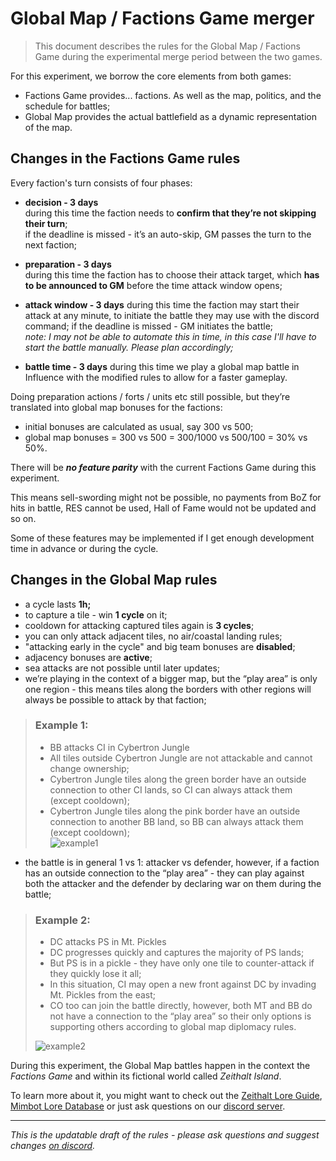 # Global Map / Factions Game merger

> This document describes the rules for the Global Map / Factions Game during the experimental merge period between the two games.

For this experiment, we borrow the core elements from both games:
- Factions Game provides... factions. As well as the map, politics, and the schedule for battles;
- Global Map provides the actual battlefield as a dynamic representation of the map.

## Changes in the Factions Game rules

Every faction's turn consists of four phases:

- **decision - 3 days**  
  during this time the faction needs to **confirm that they’re not skipping their turn**;  
  if the deadline is missed - it’s an auto-skip, GM passes the turn to the next faction;

- **preparation - 3 days**  
  during this time the faction has to choose their attack target, which __has to be announced to GM__ before the time attack window opens;

- **attack window - 3 days**
  during this time the faction may start their attack at any minute, to initiate the battle they may use with the discord command;
  if the deadline is missed - GM initiates the battle;  
  _note: I may not be able to automate this in time, in this case I'll have to start the battle manually. Please plan accordingly;_

- **battle time - 3 days**
  during this time we play a global map battle in Influence with the modified rules to allow for a faster gameplay.

Doing preparation actions / forts / units etc still possible, but they’re translated into global map bonuses for the factions:
- initial bonuses are calculated as usual, say 300 vs 500;
- global map bonuses = 300 vs 500 = 300/1000 vs 500/100 = 30% vs 50%.

There will be ***no feature parity*** with the current Factions Game during this experiment.

This means sell-swording might not be possible, no payments from BoZ for hits in battle, RES cannot be used, Hall of Fame would not be updated and so on.

Some of these features may be implemented if I get enough development time in advance or during the cycle.

## Changes in the Global Map rules
- a cycle lasts **1h;**
- to capture a tile - win **1 cycle** on it;
- cooldown for attacking captured tiles again is **3 cycles**;
- you can only attack adjacent tiles, no air/coastal landing rules;
- "attacking early in the cycle" and big team bonuses are **disabled**;
- adjacency bonuses are **active**;
- sea attacks are not possible until later updates;
- we’re playing in the context of a bigger map, but the “play area” is only one region - this means tiles along the borders with other regions will always be possible to attack by that faction;

> ### Example 1:
> - BB attacks CI in Cybertron Jungle
> - All tiles outside Cybertron Jungle are not attackable and cannot change ownership;
> - Cybertron Jungle tiles along the green border have an outside connection to other CI lands, so CI can always attack them (except cooldown);
> - Cybertron Jungle tiles along the pink border have an outside connection to another BB land, so BB can always attack them (except cooldown);  
> ![example1](./img/global_map_example1.png)

- the battle is in general 1 vs 1: attacker vs defender, however, if a faction has an outside connection to the “play area” - they can play against both the attacker and the defender by declaring war on them during the battle;

> ### Example 2:
> - DC attacks PS in Mt. Pickles
> - DC progresses quickly and captures the majority of PS lands;
> - But PS is in a pickle - they have only one tile to counter-attack if they quickly lose it all;
> - In this situation, CI may open a new front against DC by invading Mt. Pickles from the east;
> - CO too can join the battle directly, however, both MT and BB do not have a connection to the “play area” so their only options is supporting others according to global map diplomacy rules.  
> 
> ![example2](./img/global_map_example2.png)

During this experiment, the Global Map battles happen in the context the _Factions Game_ and within its fictional world called _Zeithalt Island_. 

To learn more about it, you might want to check out the [Zeithalt Lore Guide](./guidebook.html), [Mimbot Lore Database](<https://zeithalt.github.io/r/index.html>) or just ask questions on our [discord server](<https://discord.com/channels/562910943848169472/995639554042249246>).

-----
*This is the updatable draft of the rules - please ask questions and suggest changes [on discord](<https://discord.com/channels/562910943848169472/1284126907008417833>).*